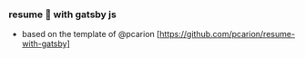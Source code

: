 ### resume 📃 with gatsby js
- based on the template of @pcarion [https://github.com/pcarion/resume-with-gatsby]